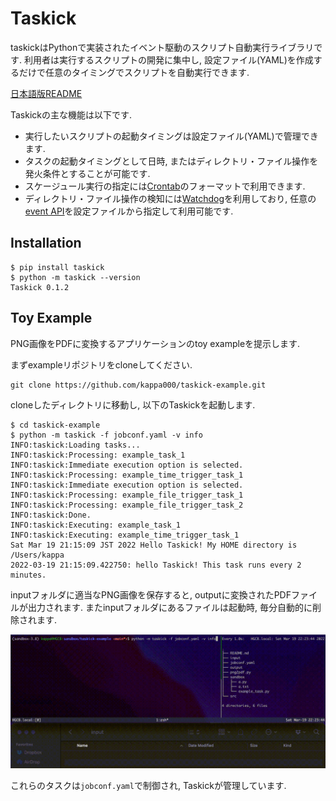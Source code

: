 # Taskick

taskickはPythonで実装されたイベント駆動のスクリプト自動実行ライブラリです.
利用者は実行するスクリプトの開発に集中し, 設定ファイル(YAML)を作成するだけで任意のタイミングでスクリプトを自動実行できます.

[日本語版README](./README-ja.md)

Taskickの主な機能は以下です.

- 実行したいスクリプトの起動タイミングは設定ファイル(YAML)で管理できます.
- タスクの起動タイミングとして日時, またはディレクトリ・ファイル操作を発火条件とすることが可能です.
- スケージュール実行の指定には[Crontab](https://www.tutorialspoint.com/unix_commands/crontab.htm)のフォーマットで利用できます.
- ディレクトリ・ファイル操作の検知には[Watchdog](https://github.com/gorakhargosh/watchdog)を利用しており, 任意の[event API](https://python-watchdog.readthedocs.io/en/stable/api.html#module-watchdog.events)を設定ファイルから指定して利用可能です.

## Installation

```shell
$ pip install taskick
$ python -m taskick --version
Taskick 0.1.2
```

## Toy Example

PNG画像をPDFに変換するアプリケーションのtoy exampleを提示します.

まずexampleリポジトリをcloneしてください.

```shell
git clone https://github.com/kappa000/taskick-example.git
```

cloneしたディレクトリに移動し, 以下のTaskickを起動します.

```shell
$ cd taskick-example
$ python -m taskick -f jobconf.yaml -v info
INFO:taskick:Loading tasks...
INFO:taskick:Processing: example_task_1
INFO:taskick:Immediate execution option is selected.
INFO:taskick:Processing: example_time_trigger_task_1
INFO:taskick:Immediate execution option is selected.
INFO:taskick:Processing: example_file_trigger_task_1
INFO:taskick:Processing: example_file_trigger_task_2
INFO:taskick:Done.
INFO:taskick:Executing: example_task_1
INFO:taskick:Executing: example_time_trigger_task_1
Sat Mar 19 21:15:09 JST 2022 Hello Taskick! My HOME directory is /Users/kappa
2022-03-19 21:15:09.422750: hello Taskick! This task runs every 2 minutes.
```

inputフォルダに適当なPNG画像を保存すると, outputに変換されたPDFファイルが出力されます.
またinputフォルダにあるファイルは起動時, 毎分自動的に削除されます.

![convert png to pdf](./convert_png2pdf.gif)

これらのタスクは`jobconf.yaml`で制御され, Taskickが管理しています.
